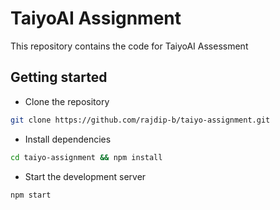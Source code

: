 # TaiyoAI Assignment

This repository contains the code for TaiyoAI Assessment

## Getting started

- Clone the repository

```bash
git clone https://github.com/rajdip-b/taiyo-assignment.git
```

- Install dependencies

```bash
cd taiyo-assignment && npm install
```

- Start the development server

```bash
npm start
```
